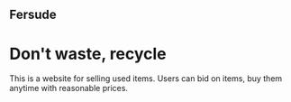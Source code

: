 ## Fersude
# Don't waste, recycle
This is a website for selling used items. Users can bid on items, buy them anytime with reasonable prices.

